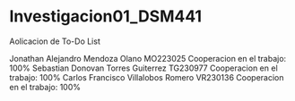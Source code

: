 # Investigacion01_DSM441
 Aolicacion de To-Do List

 Jonathan Alejandro Mendoza Olano MO223025
 Cooperacion en el trabajo: 100%
 Sebastian Donovan Torres Guiterrez TG230977
 Cooperacion en el trabajo: 100%
 Carlos Francisco Villalobos Romero VR230136
 Cooperacion en el trabajo: 100%


